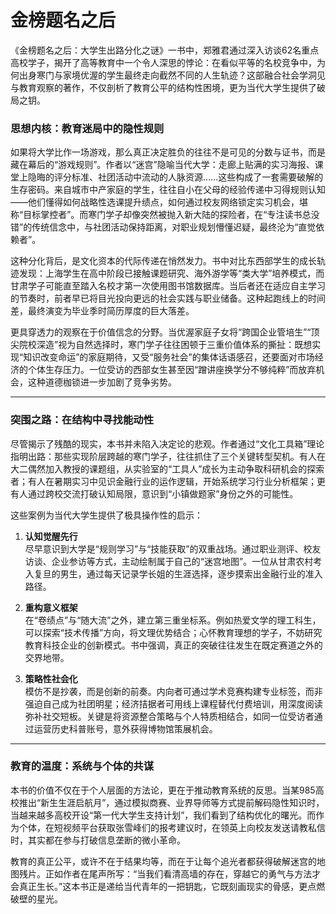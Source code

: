 # 金榜题名之后



《金榜题名之后：大学生出路分化之谜》一书中，郑雅君通过深入访谈62名重点高校学子，揭开了高等教育中一个令人深思的悖论：在看似平等的名校竞争中，为何出身寒门与家境优渥的学生最终走向截然不同的人生轨迹？这部融合社会学洞见与教育观察的著作，不仅剖析了教育公平的结构性困境，更为当代大学生提供了破局之钥。

### **思想内核：教育迷局中的隐性规则**  
如果将大学比作一场游戏，那么真正决定胜负的往往不是可见的分数与证书，而是藏在幕后的“游戏规则”。作者以“迷宫”隐喻当代大学：走廊上贴满的实习海报、课堂上隐晦的评分标准、社团活动中流动的人脉资源……这些构成了一套需要破解的生存密码。来自城市中产家庭的学生，往往自小在父母的经验传递中习得规则认知——他们懂得如何战略性选课提升绩点，如何通过校友网络锁定实习机会，堪称“目标掌控者”。而寒门学子却像突然被抛入新大陆的探险者，在“专注读书总没错”的传统信念中，与社团活动保持距离，对职业规划懵懂迟疑，最终沦为“直觉依赖者”。

这种分化背后，是文化资本的代际传递在悄然发力。书中对比东西部学生的成长轨迹发现：上海学生在高中阶段已接触课题研究、海外游学等“类大学”培养模式，而甘肃学子可能直至踏入名校才第一次使用图书馆数据库。当后者还在适应自主学习的节奏时，前者早已将目光投向更远的社会实践与职业储备。这种起跑线上的时间差，最终演变为毕业季时简历厚度的巨大落差。

更具穿透力的观察在于价值信念的分野。当优渥家庭子女将“跨国企业管培生”“顶尖院校深造”视为自然选择时，寒门学子往往困顿于三重价值体系的撕扯：既想实现“知识改变命运”的家庭期待，又受“服务社会”的集体话语感召，还要面对市场经济的个体生存压力。一位受访的西部女生甚至因“蹭讲座换学分不够纯粹”而放弃机会，这种道德枷锁进一步加剧了竞争劣势。

---

### **突围之路：在结构中寻找能动性**  
尽管揭示了残酷的现实，本书并未陷入决定论的悲观。作者通过“文化工具箱”理论指明出路：那些实现阶层跨越的寒门学子，往往抓住了三个关键转型契机。有人在大二偶然加入教授的课题组，从实验室的“工具人”成长为主动争取科研机会的探索者；有人在暑期实习中见识金融行业的运作逻辑，开始系统学习行业分析框架；更有人通过跨校交流打破认知局限，意识到“小镇做题家”身份之外的可能性。

这些案例为当代大学生提供了极具操作性的启示：  
1. **认知觉醒先行**  
   尽早意识到大学是“规则学习”与“技能获取”的双重战场。通过职业测评、校友访谈、企业参访等方式，主动绘制属于自己的“迷宫地图”。一位从甘肃农村考入复旦的男生，通过每天记录学长姐的生涯选择，逐步摸索出金融行业的准入路径。

2. **重构意义框架**  
   在“卷绩点”与“随大流”之外，建立第三重坐标系。例如热爱文学的理工科生，可以探索“技术传播”方向，将文理优势结合；心怀教育理想的学子，不妨研究教育科技企业的创新模式。书中强调，真正的突破往往发生在既定赛道之外的交界地带。

3. **策略性社会化**  
   模仿不是抄袭，而是创新的前奏。内向者可通过学术竞赛构建专业标签，而非强迫自己成为社团明星；经济拮据者可用线上课程替代付费培训，用深度阅读弥补社交短板。关键是将资源整合策略与个人特质相结合，如同一位受访者通过运营历史科普账号，意外获得博物馆策展机会。

---

### **教育的温度：系统与个体的共谋**  
本书的价值不仅在于个人层面的方法论，更在于推动教育系统的反思。当某985高校推出“新生生涯启航月”，通过模拟商赛、业界导师等方式提前解码隐性知识时，当越来越多高校开设“第一代大学生支持计划”，我们看到了结构优化的曙光。而作为个体，在短视频平台获取张雪峰们的报考建议时，在领英上向校友发送请教私信时，其实都在参与打破信息垄断的微小革命。

教育的真正公平，或许不在于结果均等，而在于让每个追光者都获得破解迷宫的地图残片。正如作者在尾声所写：“当我们看清高墙的存在，穿越它的勇气与方法才会真正生长。”这本书正是递给当代青年的一把钥匙，它既刻画现实的骨感，更点燃破壁的星光。













